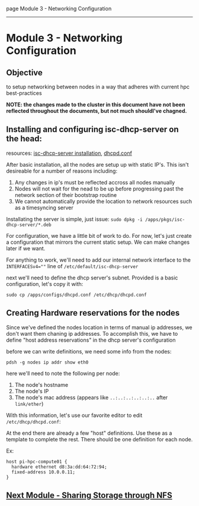 page
Module 3 - Networking Configuration


---

# Module 3 - Networking Configuration

## Objective

to setup networking between nodes in a way that adheres with current hpc best-practices

**NOTE: the changes made to the cluster in this document have not been reflected throughout the documents, but not much shouldl've chagned.**

## Installing and configuring isc-dhcp-server on the head:

<span class="small">resources:
[isc-dhcp-server installation](https://ubuntu.com/server/docs/how-to-install-and-configure-isc-dhcp-server),
[dhcpd.conf](https://linux.die.net/man/5/dhcpd.conf)
</span>

After basic installation, all the nodes are setup up with static IP's. This isn't desireable for a number of reasons including:
1. Any changes in ip's must be reflected accross all nodes manually
2. Nodes will not wait for the nead to be up before progressing past the network section of their bootstrap routine
3. We cannot automatically provide the location to network resources such as a timesyncing server

Installating the server is simple, just issue: `sudo dpkg -i /apps/pkgs/isc-dhcp-server/*.deb`

For configuration, we have a little bit of work to do. For now, let's just create a configuration that mirrors the current static setup. We can make changes later if we want.

For anything to work, we'll need to add our internal network interface to the `INTERFACESv4=""` line of `/etc/default/isc-dhcp-server`

next we'll need to define the dhcp server's subnet. Provided is a basic configuration, let's copy it with:
```
sudo cp /apps/configs/dhcpd.conf /etc/dhcp/dhcpd.conf
```

## Creating Hardware reservations for the nodes

Since we've defined the nodes location in terms of manual ip addresses, we don't want them chaning ip addresses. To accomplish this, we have to define "host address reservations" in the dhcp server's configuration

before we can write definitions, we need some info from the nodes:
```
pdsh -g nodes ip addr show eth0
```
here we'll need to note the following per node:
1. The node's hostname
2. The node's IP
3. The node's mac address (appears like `..:..:..:..:..:..` after `link/ether`)

With this information, let's use our favorite editor to edit `/etc/dhcp/dhcpd.conf`:

At the end there are already a few "host" definitions. Use these as a template to complete the rest. There should be one definition for each node.

Ex:
```
host pi-hpc-compute01 {
  hardware ethernet d8:3a:dd:64:72:94;
  fixed-address 10.0.0.11;
}
```



## [Next Module - Sharing Storage through NFS](module-4)

